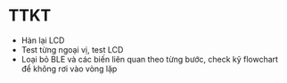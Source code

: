 # TTKT
- Hàn lại LCD
- Test từng ngoại vị, test LCD
- Loại bỏ BLE và các biến liên quan theo từng bước, check kỹ flowchart để không rơi vào vòng lặp
